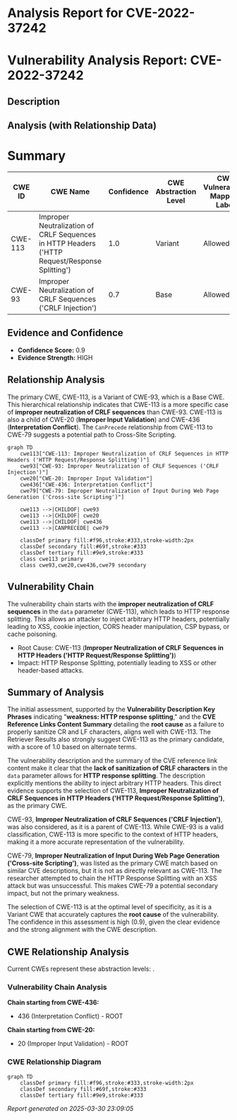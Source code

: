# Analysis Report for CVE-2022-37242

# Vulnerability Analysis Report: CVE-2022-37242

## Description



## Analysis (with Relationship Data)

# Summary
| CWE ID | CWE Name | Confidence | CWE Abstraction Level | CWE Vulnerability Mapping Label | CWE-Vulnerability Mapping Notes |
|---|---|---|---|---|---|
| CWE-113 | Improper Neutralization of CRLF Sequences in HTTP Headers ('HTTP Request/Response Splitting') | 1.0 | Variant | Allowed | Primary CWE |
| CWE-93 | Improper Neutralization of CRLF Sequences ('CRLF Injection') | 0.7 | Base | Allowed | Secondary Candidate |

## Evidence and Confidence

*   **Confidence Score:** 0.9
*   **Evidence Strength:** HIGH

## Relationship Analysis
The primary CWE, CWE-113, is a Variant of CWE-93, which is a Base CWE. This hierarchical relationship indicates that CWE-113 is a more specific case of **improper neutralization of CRLF sequences** than CWE-93. CWE-113 is also a child of CWE-20 (**Improper Input Validation**) and CWE-436 (**Interpretation Conflict**). The `CanPrecede` relationship from CWE-113 to CWE-79 suggests a potential path to Cross-Site Scripting.

```mermaid
graph TD
    cwe113["CWE-113: Improper Neutralization of CRLF Sequences in HTTP Headers ('HTTP Request/Response Splitting')"]
    cwe93["CWE-93: Improper Neutralization of CRLF Sequences ('CRLF Injection')"]
    cwe20["CWE-20: Improper Input Validation"]
    cwe436["CWE-436: Interpretation Conflict"]
    cwe79["CWE-79: Improper Neutralization of Input During Web Page Generation ('Cross-site Scripting')"]

    cwe113 -->|CHILDOF| cwe93
    cwe113 -->|CHILDOF| cwe20
    cwe113 -->|CHILDOF| cwe436
    cwe113 -->|CANPRECEDE| cwe79

    classDef primary fill:#f96,stroke:#333,stroke-width:2px
    classDef secondary fill:#69f,stroke:#333
    classDef tertiary fill:#9e9,stroke:#333
    class cwe113 primary
    class cwe93,cwe20,cwe436,cwe79 secondary
```

## Vulnerability Chain
The vulnerability chain starts with the **improper neutralization of CRLF sequences** in the `data` parameter (CWE-113), which leads to HTTP response splitting. This allows an attacker to inject arbitrary HTTP headers, potentially leading to XSS, cookie injection, CORS header manipulation, CSP bypass, or cache poisoning.
  - Root Cause: CWE-113 (**Improper Neutralization of CRLF Sequences in HTTP Headers ('HTTP Request/Response Splitting')**)
  - Impact: HTTP Response Splitting, potentially leading to XSS or other header-based attacks.

## Summary of Analysis
The initial assessment, supported by the **Vulnerability Description Key Phrases** indicating "**weakness: HTTP response splitting**," and the **CVE Reference Links Content Summary** detailing the **root cause** as a failure to properly sanitize CR and LF characters, aligns well with CWE-113. The Retriever Results also strongly suggest CWE-113 as the primary candidate, with a score of 1.0 based on alternate terms.

The vulnerability description and the summary of the CVE reference link content make it clear that the **lack of sanitization of CRLF characters** in the `data` parameter allows for **HTTP response splitting**. The description explicitly mentions the ability to inject arbitrary HTTP headers. This direct evidence supports the selection of CWE-113, **Improper Neutralization of CRLF Sequences in HTTP Headers ('HTTP Request/Response Splitting')**, as the primary CWE.

CWE-93, **Improper Neutralization of CRLF Sequences ('CRLF Injection')**, was also considered, as it is a parent of CWE-113. While CWE-93 is a valid classification, CWE-113 is more specific to the context of HTTP headers, making it a more accurate representation of the vulnerability.

CWE-79, **Improper Neutralization of Input During Web Page Generation ('Cross-site Scripting')**, was listed as the primary CWE match based on similar CVE descriptions, but it is not as directly relevant as CWE-113. The researcher attempted to chain the HTTP Response Splitting with an XSS attack but was unsuccessful. This makes CWE-79 a potential secondary impact, but not the primary weakness.

The selection of CWE-113 is at the optimal level of specificity, as it is a Variant CWE that accurately captures the **root cause** of the vulnerability. The confidence in this assessment is high (0.9), given the clear evidence and the strong alignment with the CWE description.


## CWE Relationship Analysis

Current CWEs represent these abstraction levels: .


### Vulnerability Chain Analysis

**Chain starting from CWE-436:**
- 436 (Interpretation Conflict) - ROOT


**Chain starting from CWE-20:**
- 20 (Improper Input Validation) - ROOT



### CWE Relationship Diagram

```mermaid
graph TD
    classDef primary fill:#f96,stroke:#333,stroke-width:2px
    classDef secondary fill:#69f,stroke:#333
    classDef tertiary fill:#9e9,stroke:#333
```



*Report generated on 2025-03-30 23:09:05*
